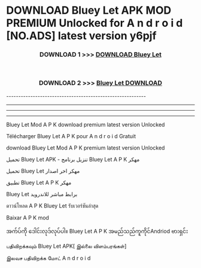 # DOWNLOAD Bluey Let  APK MOD PREMIUM Unlocked for A n d r o i d [NO.ADS] latest version y6pjf 



<div align="center">

<h3>DOWNLOAD 1 >>> <a href="https://getmod2.web.app/?judul=Bluey Let ">DOWNLOAD Bluey Let </a></h3><br>

<h3>DOWNLOAD 2 >>> <a href="https://getmod2.web.app/?judul=Bluey Let ">Bluey Let  DOWNLOAD </a></h3>

</div>
----------------------------------------------------------

----------------------------------------------------------

----------------------------------------------------------

----------------------------------------------------------

Bluey Let  Mod A P K download premium latest version Unlocked

Télécharger Bluey Let  A P K pour A n d r o i d Gratuit

download Bluey Let  Mod A P K premium latest version Unlocked

تحميل Bluey Let  APK - تنزيل برنامج Bluey Let  A P K مهكر

تحميل Bluey Let  مهكر اخر اصدار

تطبيق Bluey Let  A P K مهكر

Bluey Let  برابط مباشر للاندرويد

ดาวน์โหลด A P K Bluey Let  รับเวอร์ชันล่าสุด

Baixar A P K mod

အက်ပ်ကို ဒေါင်းလုဒ်လုပ်ပါ။ Bluey Let  A P K အမည်သည်ကူကိုင်Andriod ဗားရှင်း

பதிவிறக்கவும் Bluey Let  APK[ இல்லை விளம்பரங்கள்] 
 
இலவச பதிவிறக்க மோட் A n d r o i d



